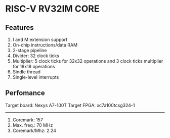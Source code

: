 # RISC-V RV32IM CORE

## Features

1.  I and M extension support
2.  On-chip instructions/data RAM
3.  2-stage pipeline
4.  Divider: 32 clock ticks
5.  Multiplier: 5 clock ticks for 32x32 operations and 3 clock ticks multiplier for 18x18 operations
6.  Sindle thread
7.  Single-level interrupts

## Perfomance

Target board: Nexys A7-100T
Target FPGA: xc7a100tcsg324-1

---

1. Coremark:        157
2. Max. freq.:      70 MHz
3. Coremark/Mhz:    2.24